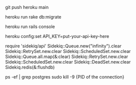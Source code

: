 <!-- Deploy to Heroku -->
git push heroku main

<!-- Migrate DB changes to Heroku -->
heroku run rake db:migrate

<!-- Heroku console -->
heroku run rails console

<!-- Setting Heroku env keys -->
heroku config:set API_KEY=put-your-api-key-here

<!-- Clear Sidekiq queue -->

require 'sidekiq/api'
Sidekiq::Queue.new("infinity").clear
Sidekiq::RetrySet.new.clear
Sidekiq::ScheduledSet.new.clear
Sidekiq::Queue.all.map(&:clear)
Sidekiq::RetrySet.new.clear
Sidekiq::ScheduledSet.new.clear
Sidekiq::DeadSet.new.clear
Sidekiq.redis(&:flushdb)

<!-- Kill Postgres connections to reset DB -->

ps -ef | grep postgres
sudo kill -9 {PID of the connection}